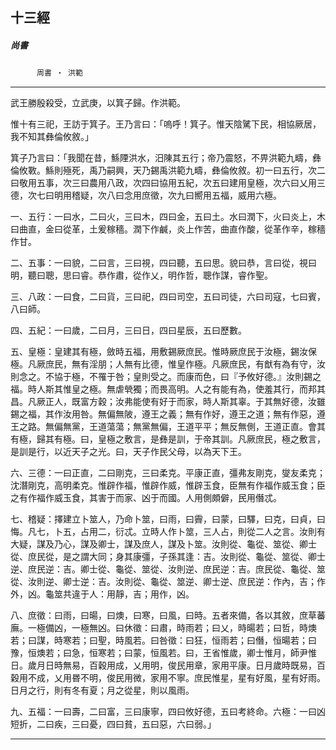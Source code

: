 

## 十三經

##### 尚書
　　　`周書 ‧ 洪範`

* * *

武王勝殷殺受，立武庚，以箕子歸。作洪範。

惟十有三祀，王訪于箕子。王乃言曰：「嗚呼！箕子。惟天陰騭下民，相協厥居，我不知其彝倫攸敘。」

箕子乃言曰：「我聞在昔，鯀陻洪水，汨陳其五行；帝乃震怒，不畀洪範九疇，彝倫攸斁。鯀則殛死，禹乃嗣興，天乃錫禹洪範九疇，彝倫攸敘。初一曰五行，次二曰敬用五事，次三曰農用八政，次四曰協用五紀，次五曰建用皇極，次六曰乂用三德，次七曰明用稽疑，次八曰念用庶徵，次九曰嚮用五福，威用六極。

一、五行：一曰水，二曰火，三曰木，四曰金，五曰土。水曰潤下，火曰炎上，木曰曲直，金曰從革，土爰稼穡。潤下作鹹，炎上作苦，曲直作酸，從革作辛，稼穡作甘。

二、五事：一曰貌，二曰言，三曰視，四曰聽，五曰思。貌曰恭，言曰從，視曰明，聽曰聰，思曰睿。恭作肅，從作乂，明作哲，聰作謀，睿作聖。

三、八政：一曰食，二曰貨，三曰祀，四曰司空，五曰司徒，六曰司寇，七曰賓，八曰師。

四、五紀：一曰歲，二曰月，三曰日，四曰星辰，五曰歷數。

五、皇極：皇建其有極，斂時五福，用敷錫厥庶民。惟時厥庶民于汝極，錫汝保極。凡厥庶民，無有淫朋；人無有比德，惟皇作極。凡厥庶民，有猷有為有守，汝則念之。不協于極，不罹于咎；皇則受之。而康而色，曰『予攸好德。』汝則錫之福。時人斯其惟皇之極。無虐煢獨；而畏高明。人之有能有為，使羞其行，而邦其昌。凡厥正人，既富方穀；汝弗能使有好于而家，時人斯其辜。于其無好德，汝雖錫之福，其作汝用咎。無偏無陂，遵王之義；無有作好，遵王之道；無有作惡，遵王之路。無偏無黨，王道蕩蕩；無黨無偏，王道平平；無反無側，王道正直。會其有極，歸其有極。曰，皇極之敷言，是彝是訓，于帝其訓。凡厥庶民，極之敷言，是訓是行，以近天子之光。曰，天子作民父母，以為天下王。

六、三德：一曰正直，二曰剛克，三曰柔克。平康正直，彊弗友剛克，燮友柔克；沈潛剛克，高明柔克。惟辟作福，惟辟作威，惟辟玉食，臣無有作福作威玉食；臣之有作福作威玉食，其害于而家、凶于而國。人用側頗僻，民用僭忒。

七、稽疑：擇建立卜筮人，乃命卜筮，曰雨，曰霽，曰蒙，曰驛，曰克，曰貞，曰悔。凡七，卜五，占用二，衍忒。立時人作卜筮，三人占，則從二人之言。汝則有大疑，謀及乃心，謀及卿士，謀及庶人，謀及卜筮。汝則從、龜從、筮從、卿士從、庶民從，是之謂大同；身其康彊，子孫其逢：吉。汝則從、龜從、筮從、卿士逆、庶民逆：吉。卿士從、龜從、筮從、汝則逆、庶民逆：吉。庶民從、龜從、筮從、汝則逆、卿士逆：吉。汝則從、龜從、筮逆、卿士逆、庶民逆：作內，吉；作外，凶。龜筮共違于人：用靜，吉；用作，凶。

八、庶徵：曰雨，曰暘，曰燠，曰寒，曰風，曰時。五者來備，各以其敘，庶草蕃廡。一極備凶，一極無凶。曰休徵：曰肅，時雨若；曰乂，時暘若；曰哲，時燠若；曰謀，時寒若；曰聖，時風若。曰咎徵：曰狂，恒雨若；曰僭，恒暘若；曰豫，恒燠若；曰急，恒寒若；曰蒙，恒風若。曰，王省惟歲，卿士惟月，師尹惟日。歲月日時無易，百穀用成，乂用明，俊民用章，家用平康。日月歲時既易，百穀用不成，乂用昬不明，俊民用微，家用不寧。庶民惟星，星有好風，星有好雨。日月之行，則有冬有夏；月之從星，則以風雨。

九、五福：一曰壽，二曰富，三曰康寧，四曰攸好德，五曰考終命。六極：一曰凶短折，二曰疾，三曰憂，四曰貧，五曰惡，六曰弱。」

* * *


